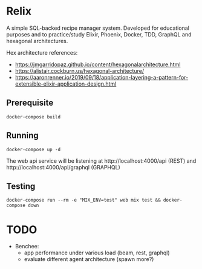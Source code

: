 # Relix

A simple SQL-backed recipe manager system.
Developed for educational purposes and to practice/study Elixir, Phoenix, Docker, TDD, GraphQL and hexagonal architectures.

Hex architecture references:
- https://jmgarridopaz.github.io/content/hexagonalarchitecture.html
- https://alistair.cockburn.us/hexagonal-architecture/
- https://aaronrenner.io/2019/09/18/application-layering-a-pattern-for-extensible-elixir-application-design.html

## Prerequisite

```console
docker-compose build
```

## Running

```console
docker-compose up -d
```
The web api service will be listening at http://localhost:4000/api (REST) and http://localhost:4000/api/graphql (GRAPHQL)

## Testing

```console
docker-compose run --rm -e "MIX_ENV=test" web mix test && docker-compose down
```

# TODO

- Benchee:
    - app performance under various load (beam, rest, graphql)
    - evaluate different agent architecture (spawn more?)


